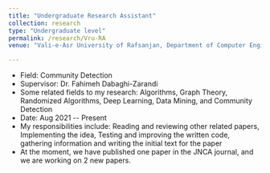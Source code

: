 ```yaml
---
title: "Undergraduate Research Assistant"
collection: research
type: "Undergraduate level"
permalink: /research/Vru-RA
venue: "Vali-e-Asr University of Rafsanjan, Department of Computer Engineering"

---
```


- Field: Community Detection
- Supervisor: Dr. Fahimeh Dabaghi-Zarandi
- Some related fields to my research: Algorithms, Graph Theory, Randomized Algorithms, Deep Learning, Data Mining, and Community Detection
- Date: Aug 2021 -- Present
- My responsibilities include: Reading and reviewing other related papers, Implementing the idea, Testing and improving the written code, gathering information and writing the initial text for the paper
- At the moment, we have published one paper in the JNCA journal, and we are working on 2 new papers.
